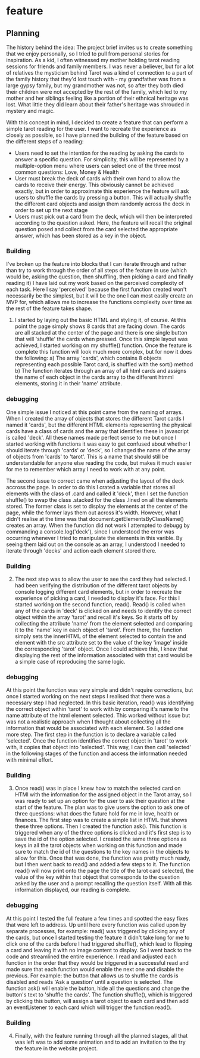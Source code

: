 # feature

## **Planning**
  The history behind the idea:
    The project brief invites us to create something that we enjoy personally, so I tried to pull from personal stories for inspiration. As a kid, I often witnessed my mother holding tarot reading sessions for friends and family members. I was never a believer, but for a lot of relatives the mysticism behind Tarot was a kind of connection to a part of the family history that they'd lost touch with - my grandfather was from a large gypsy family, but my grandmother was not, so after they both died their children were not accepted by the rest of the family, which led to my mother and her siblings feeling like a portion of their ethnical heritage was lost. What little they did learn about their father's heritage was shrouded in mystery and magic.
    
 With this concept in mind, I decided to create a feature that can perform a simple tarot reading for the user. I want to recreate the experience as closely as possible, so I have planned the building of the feature based on the different steps of a reading:
 
  - Users need to set the intention for the reading by asking the cards to answer a specific question. For simplicity, this will be represented by a multiple-option menu where users can select one of the three most common questions: Love, Money & Health
  - User must break the deck of cards with their own hand to allow the cards to receive their energy. This obviously cannot be achieved exactly, but in order to approximate this experience the feature will ask users to shuffle the cards by pressing a button. This will actually shuffle the different card objects and assign them randomly across the deck in order to set up the next stage
  - Users must pick out a card from the deck, which will then be interpreted according to the question asked. Here, the feature will recall the original question posed and collect from the card selected the appropriate answer, which has been stored as a key in the object.

### **Building**
  I've broken up the feature into blocks that I can iterate through and rather than try to work through the order of all steps of the feature in use (which would be, asking the question, then shuffling, then picking a card and finally reading it) I have laid out my work based on the perceived complexity of each task. Here I say 'perceived' because the first function created won't necessarily be the simplest, but it will be the one I can most easily create an MVP for, which allows me to increase the functions complexity over time as the rest of the feature takes shape.
  
  1. I started by laying out the basic HTML and styling it, of course. At this point the page simply shows 8 cards that are facing down. The cards are all stacked at the center of the page and there is one single button that will 'shuffle' the cards when pressed. Once this simple layout was achieved, I started working on my shuffle() function. Once the feature is complete this function will look much more complex, but for now it does the following:
    a) The array 'cards', which contains 8 objects representing each possible Tarot card, is shuffled with the sort() method
    b) The function iterates through an array of all html cards and assigns the name of each object in the cards array to the different htmml elements, storing it in their 'name' attribute.
    
   ### **debugging**
One simple issue I noticed at this point came from the naming of arrays. When I created the array of objects that stores the different Tarot cards I named it 'cards', but the different HTML elements representing the physical cards have a class of cards and the array that identifies these in javascript is called 'deck'. All these names made perfect sense to me but once I started working with functions it was easy to get confused about whether I should iterate through 'cards' or 'deck', so I changed the name of the array of objects from 'cards' to 'tarot'. This is a name that should still be understandable for anyone else reading the code, but makes it much easier for me to remember which array I need to work with at any point.
     
The second issue to correct came when adjusting the layout of the deck accross the page. In order to do this I crated a variable that stores all elements with the class of .card and called it 'deck', then I set the function shuffle() to swap the class .stacked for the class .lined on all the elements stored. The former class is set to display the elements at the center of the page, while the former lays them out across it's width. However, what I didn't realise at the time was that document.getElementsByClassName() creates an array.
     When the function did not work I attempted to debugg by commanding a console.log('deck'), since I understood the error was occurring whenever I tried to manipulate the elements in this varible. By seeing them laid out on the console as an array, I understood I needed to iterate through 'decks' and action each element stored there.
     
  ### Building
  2. The next step was to allow the user to see the card they had selected. I had been verifying the distribution of the different tarot objects by console logging different card elements, but in order to recreate the experience of picking a card, I needed to display it's face. For this I started working on the second function, read().
  Read() is called when any of the cards in 'deck' is clicked on and needs to identify the correct object within the array 'tarot' and recall it's keys. So it starts off by collecting the attribute 'name' from the element selected and comparing it to the 'name' key in each object of 'tarot'. From there, the function simply sets the innerHTML of the element selected to contain the and <img> element with the src attribute set to the value of the key 'image' inside the corresponding 'tarot' object. Once I could achieve this, I knew that displaying the rest of the information associated with that card would be a simple case of reproducing the same logic.
  
  ### **debugging**
  At this point the function was very simple and didn't require corrections, but once I started working on the next steps I realised that there was a necessary step I had neglected. In this basic iteration, read() was identifying the correct object within 'tarot' to work with by comparing it's name to the name attribute of the html element selected. This worked without issue but was not a realistic approach when I thought about collecting all the information that would be associated with each element. So I added one more step.
  The first step in the function is to declare a variable called 'selected'. Once the function identifies the correct object in 'tarot' to work with, it copies that object into 'selected'. This way, I can then call 'selected' in the following stages of the function and access the information needed with minimal effort.
  
  ### Building
  3. Once read() was in place I knew how to match the selected card on HTMl with the information for the assigned object in the Tarot array, so I was ready to set up an option for the user to ask their question at the start of the feature. The plan was to give users the option to ask one of three questions: what does the future hold for me in love, health or finances. The first step was to create a simple list in HTML that shows these three options. Then I created the function ask().
  This function is triggered when any of the three options is clicked and it's first step is to save the id of the option selected. I created the same three options as keys in all the tarot objects when working on this function and made sure to match the id of the questions to the key names in the objects to allow for this. Once that was done, the function was pretty much ready, but I then went back to read() and added a few steps to it. 
  The function read() will now print onto the page the title of the tarot card selected, the value of the key within that object that corresponds to the question asked by the user and a prompt recalling the question itself. With all this information displayed, our reading is complete.
  
  ### **debugging**
  At this point I tested the full feature a few times and spotted the easy fixes that were left to address. Up until here every function was called upon by separate processes, for example: read() was triggered by clicking any of the cards, but once I started testing the feature it didn't take long for me to click one of the cards before I had triggered shuffle(), which lead to flipping a card and leaving it with no image content to display.
  So I went back to the code and streamlined the entire experience. I read and adjusted each function in the order that they would be triggered in a successful read and made sure that each function would enable the next one and disable the previous. For example: the button that allows us to shuffle the cards is disabled and reads 'Ask a question' until a question is selected. The function ask() will enable the button, hide all the questions and change the button's text to 'shuffle the cards'. The function shuffle(), which is triggered by clicking this button, will assign a tarot object to each card and then add an eventListener to each card which will trigger the function read().
  
  ### Building
  4. Finally, with the feature running through all the planned stages, all that was left was to add some animation and to add an invitation to the try the feature in the website project.
